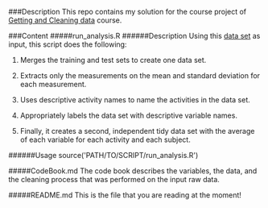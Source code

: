 ###Description
This repo contains my solution for the course project of [Getting and Cleaning data](https://class.coursera.org/getdata-011/) course.

###Content
#####run_analysis.R
######Description
Using this [data set](https://d396qusza40orc.cloudfront.net/getdata%2Fprojectfiles%2FUCI%20HAR%20Dataset.zip) as input, this script does the following:

1. Merges the training and test sets to create one data set.

2. Extracts only the measurements on the mean and standard deviation for each measurement.

3. Uses descriptive activity names to name the activities in the data set.

4. Appropriately labels the data set with descriptive variable names.

5. Finally, it creates a second, independent tidy data set with the average of each variable for each activity and each subject.

######Usage
source('PATH/TO/SCRIPT/run_analysis.R')

#####CodeBook.md
The code book describes the variables, the data, and the cleaning process that was performed on the input raw data.

#####README.md
This is the file that you are reading at the moment!